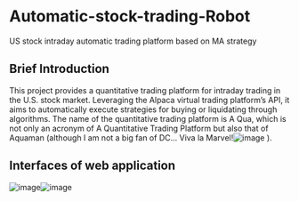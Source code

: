 # Automatic-stock-trading-Robot
US stock intraday automatic trading platform based on MA strategy

## Brief Introduction
This project provides a quantitative trading platform for intraday trading in the U.S. stock market. Leveraging the Alpaca virtual trading platform’s API, it aims to automatically execute strategies for buying or liquidating through algorithms. The name of the quantitative trading platform is A Qua, which is not only
an acronym of A Quantitative Trading Platform but also that of Aquaman (although I am not a big fan of DC... Viva la Marvel!![image](https://github.com/SupermanCaozh/Streamlit-Automatic-Stock-Trading-Robot/assets/96049887/e15fb763-15ba-4e6b-bc80-91d5f5c928cb)
).

## Interfaces of web application
![image](https://github.com/SupermanCaozh/Streamlit-Automatic-Stock-Trading-Robot/assets/96049887/5b42591b-d9cb-49c5-bee2-bd289c982429)![image](https://github.com/SupermanCaozh/Streamlit-Automatic-Stock-Trading-Robot/assets/96049887/340a6f62-e9af-44c0-98b7-6d30daa0219b)



